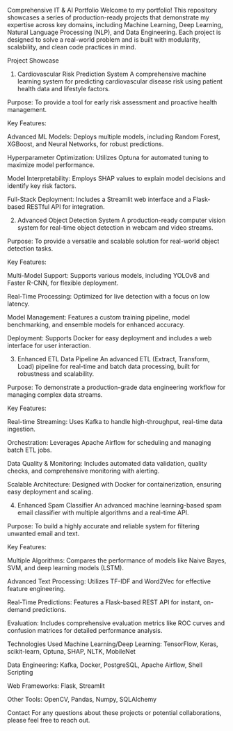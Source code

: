 Comprehensive IT & AI Portfolio
Welcome to my portfolio! This repository showcases a series of production-ready projects that demonstrate my expertise across key domains, including Machine Learning, Deep Learning, Natural Language Processing (NLP), and Data Engineering. Each project is designed to solve a real-world problem and is built with modularity, scalability, and clean code practices in mind.

Project Showcase
1. Cardiovascular Risk Prediction System
A comprehensive machine learning system for predicting cardiovascular disease risk using patient health data and lifestyle factors.

Purpose: To provide a tool for early risk assessment and proactive health management.

Key Features:

Advanced ML Models: Deploys multiple models, including Random Forest, XGBoost, and Neural Networks, for robust predictions.

Hyperparameter Optimization: Utilizes Optuna for automated tuning to maximize model performance.

Model Interpretability: Employs SHAP values to explain model decisions and identify key risk factors.

Full-Stack Deployment: Includes a Streamlit web interface and a Flask-based RESTful API for integration.

2. Advanced Object Detection System
A production-ready computer vision system for real-time object detection in webcam and video streams.

Purpose: To provide a versatile and scalable solution for real-world object detection tasks.

Key Features:

Multi-Model Support: Supports various models, including YOLOv8 and Faster R-CNN, for flexible deployment.

Real-Time Processing: Optimized for live detection with a focus on low latency.

Model Management: Features a custom training pipeline, model benchmarking, and ensemble models for enhanced accuracy.

Deployment: Supports Docker for easy deployment and includes a web interface for user interaction.

3. Enhanced ETL Data Pipeline
An advanced ETL (Extract, Transform, Load) pipeline for real-time and batch data processing, built for robustness and scalability.

Purpose: To demonstrate a production-grade data engineering workflow for managing complex data streams.

Key Features:

Real-time Streaming: Uses Kafka to handle high-throughput, real-time data ingestion.

Orchestration: Leverages Apache Airflow for scheduling and managing batch ETL jobs.

Data Quality & Monitoring: Includes automated data validation, quality checks, and comprehensive monitoring with alerting.

Scalable Architecture: Designed with Docker for containerization, ensuring easy deployment and scaling.

4. Enhanced Spam Classifier
An advanced machine learning-based spam email classifier with multiple algorithms and a real-time API.

Purpose: To build a highly accurate and reliable system for filtering unwanted email and text.

Key Features:

Multiple Algorithms: Compares the performance of models like Naive Bayes, SVM, and deep learning models (LSTM).

Advanced Text Processing: Utilizes TF-IDF and Word2Vec for effective feature engineering.

Real-Time Predictions: Features a Flask-based REST API for instant, on-demand predictions.

Evaluation: Includes comprehensive evaluation metrics like ROC curves and confusion matrices for detailed performance analysis.

Technologies Used
Machine Learning/Deep Learning: TensorFlow, Keras, scikit-learn, Optuna, SHAP, NLTK, MobileNet

Data Engineering: Kafka, Docker, PostgreSQL, Apache Airflow, Shell Scripting

Web Frameworks: Flask, Streamlit

Other Tools: OpenCV, Pandas, Numpy, SQLAlchemy

Contact
For any questions about these projects or potential collaborations, please feel free to reach out.
